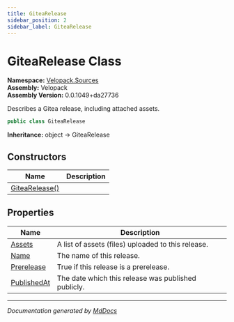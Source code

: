 ```yaml
---
title: GiteaRelease
sidebar_position: 2
sidebar_label: GiteaRelease
---
```

<!--  
  <auto-generated>   
    The contents of this file were generated by a tool.  
    Changes to this file may be list if the file is regenerated  
  </auto-generated>   
-->

# GiteaRelease Class

**Namespace:** [Velopack.Sources](../index.md)  
**Assembly:** Velopack  
**Assembly Version:** 0.0.1049+da27736

 Describes a Gitea release, including attached assets. 

```csharp
public class GiteaRelease
```

**Inheritance:** object → GiteaRelease

## Constructors

| Name                                    | Description |
| --------------------------------------- | ----------- |
| [GiteaRelease()](constructors/index.md) |             |

## Properties

| Name                                     | Description                                           |
| ---------------------------------------- | ----------------------------------------------------- |
| [Assets](properties/Assets.md)           |  A list of assets (files) uploaded to this release.   |
| [Name](properties/Name.md)               |  The name of this release.                            |
| [Prerelease](properties/Prerelease.md)   |  True if this release is a prerelease.                |
| [PublishedAt](properties/PublishedAt.md) |  The date which this release was published publicly.  |

___

*Documentation generated by [MdDocs](https://github.com/ap0llo/mddocs)*
